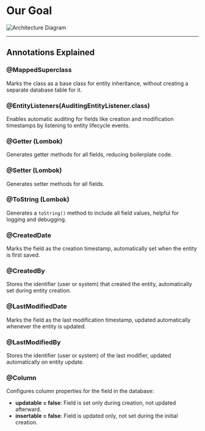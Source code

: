 # Our Goal
![Architecture Diagram](/home/sahal/Pictures/Architecture.png)

---

## Annotations Explained

### @MappedSuperclass
Marks the class as a base class for entity inheritance, without creating a separate database table for it.

### @EntityListeners(AuditingEntityListener.class)
Enables automatic auditing for fields like creation and modification timestamps by listening to entity lifecycle events.

### @Getter (Lombok)
Generates getter methods for all fields, reducing boilerplate code.

### @Setter (Lombok)
Generates setter methods for all fields.

### @ToString (Lombok)
Generates a `toString()` method to include all field values, helpful for logging and debugging.

### @CreatedDate
Marks the field as the creation timestamp, automatically set when the entity is first saved.

### @CreatedBy
Stores the identifier (user or system) that created the entity, automatically set during entity creation.

### @LastModifiedDate
Marks the field as the last modification timestamp, updated automatically whenever the entity is updated.

### @LastModifiedBy
Stores the identifier (user or system) of the last modifier, updated automatically on entity update.

### @Column
Configures column properties for the field in the database:
- **updatable = false**: Field is set only during creation, not updated afterward.
- **insertable = false**: Field is updated only, not set during the initial creation.
